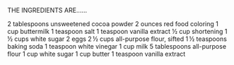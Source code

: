 THE INGREDIENTS ARE......

2 tablespoons unsweetened cocoa powder
2 ounces red food coloring
1 cup buttermilk
1 teaspoon salt
1 teaspoon vanilla extract
½ cup shortening
1 ½ cups white sugar
2 eggs
2 ½ cups all-purpose flour, sifted
1 ½ teaspoons baking soda
1 teaspoon white vinegar
1 cup milk
5 tablespoons all-purpose flour
1 cup white sugar
1 cup butter
1 teaspoon vanilla extract